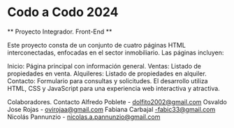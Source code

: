 # Codo a Codo 2024

** Proyecto Integrador. Front-End **

Este proyecto consta de un conjunto de cuatro páginas HTML interconectadas, enfocadas en el sector inmobiliario. Las páginas incluyen:

Inicio: Página principal con información general.
Ventas: Listado de propiedades en venta.
Alquileres: Listado de propiedades en alquiler.
Contacto: Formulario para consultas y solicitudes.
El desarrollo utiliza HTML, CSS y JavaScript para una experiencia web interactiva y atractiva.

Colaboradores. Contacto
Alfredo Poblete - dolfito2002@gmail.com
Osvaldo Jose Rojas - ovirojaa@gmail.com
Fabiana Carbajal -fabic33@gmail.com
Nicolás Pannunzio - nicolas.a.pannunzio@gmail.com
